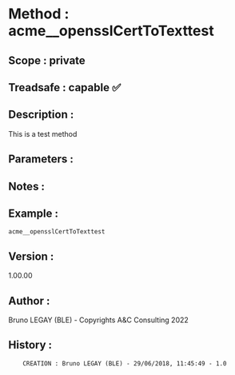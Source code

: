 ﻿# **Method :** acme__opensslCertToTexttest## **Scope :** private## **Treadsafe :** capable ✅ ## **Description :** This is a test method## **Parameters :** ## **Notes :** ## **Example :** ```acme__opensslCertToTexttest```## **Version :** 1.00.00## **Author :** Bruno LEGAY (BLE) - Copyrights A&C Consulting 2022## **History :**          CREATION : Bruno LEGAY (BLE) - 29/06/2018, 11:45:49 - 1.0